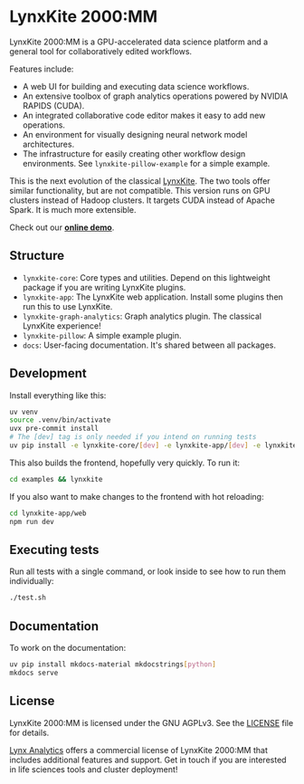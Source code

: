# LynxKite 2000:MM

LynxKite 2000:MM is a GPU-accelerated data science platform and a general tool for collaboratively edited workflows.

Features include:

- A web UI for building and executing data science workflows.
- An extensive toolbox of graph analytics operations powered by NVIDIA RAPIDS (CUDA).
- An integrated collaborative code editor makes it easy to add new operations.
- An environment for visually designing neural network model architectures.
- The infrastructure for easily creating other workflow design environments. See `lynxkite-pillow-example` for a simple example.

This is the next evolution of the classical [LynxKite](https://github.com/lynxkite/lynxkite).
The two tools offer similar functionality, but are not compatible.
This version runs on GPU clusters instead of Hadoop clusters.
It targets CUDA instead of Apache Spark. It is much more extensible.

Check out our [**online demo**](https://lynx-analytics-lynxkite.hf.space/).

## Structure

- `lynxkite-core`: Core types and utilities. Depend on this lightweight package if you are writing LynxKite plugins.
- `lynxkite-app`: The LynxKite web application. Install some plugins then run this to use LynxKite.
- `lynxkite-graph-analytics`: Graph analytics plugin. The classical LynxKite experience!
- `lynxkite-pillow`: A simple example plugin.
- `docs`: User-facing documentation. It's shared between all packages.

## Development

Install everything like this:

```bash
uv venv
source .venv/bin/activate
uvx pre-commit install
# The [dev] tag is only needed if you intend on running tests
uv pip install -e lynxkite-core/[dev] -e lynxkite-app/[dev] -e lynxkite-graph-analytics/[dev] -e lynxkite-pillow-example/
```

This also builds the frontend, hopefully very quickly. To run it:

```bash
cd examples && lynxkite
```

If you also want to make changes to the frontend with hot reloading:

```bash
cd lynxkite-app/web
npm run dev
```

## Executing tests

Run all tests with a single command, or look inside to see how to run them individually:

```bash
./test.sh
```

## Documentation

To work on the documentation:

```bash
uv pip install mkdocs-material mkdocstrings[python]
mkdocs serve
```

## License

LynxKite 2000:MM is licensed under the GNU AGPLv3. See the [LICENSE](LICENSE) file for details.

[Lynx Analytics](https://www.lynxanalytics.com/) offers a commercial license of LynxKite 2000:MM
that includes additional features and support. Get in touch if you are interested in life sciences tools
and cluster deployment!
